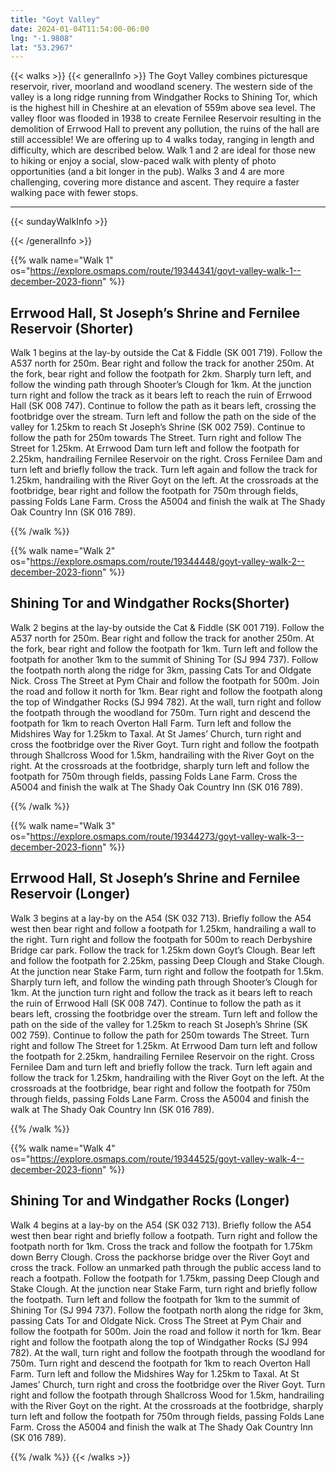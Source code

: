 ```yaml
---
title: "Goyt Valley"
date: 2024-01-04T11:54:00-06:00
lng: "-1.9808"
lat: "53.2967"
---
```


{{< walks >}}
{{< generalInfo >}}
The Goyt Valley combines picturesque reservoir, river, moorland and woodland scenery. The
western side of the valley is a long ridge running from Windgather Rocks to Shining Tor,
which is the highest hill in Cheshire at an elevation of 559m above sea level. The valley floor
was flooded in 1938 to create Fernilee Reservoir resulting in the demolition of Errwood Hall
to prevent any pollution, the ruins of the hall are still accessible!
We are offering up to 4 walks today, ranging in length and difficulty, which are described below.
Walk 1 and 2 are ideal for those new to hiking or enjoy a social, slow-paced walk with plenty of photo
opportunities (and a bit longer in the pub).
Walks 3 and 4 are more challenging, covering more distance and ascent. They require a faster walking pace
with fewer stops.
<hr>
{{< sundayWalkInfo >}}

{{< /generalInfo >}}

{{% walk name="Walk 1" os="https://explore.osmaps.com/route/19344341/goyt-valley-walk-1--december-2023-fionn" %}}

## Errwood Hall, St Joseph’s Shrine and Fernilee Reservoir (Shorter)

Walk 1 begins at the lay-by outside the Cat & Fiddle (SK 001 719). Follow the A537 north for 250m. Bear right and follow the track for another 250m. At the fork, bear right and follow the footpath for 2km. Sharply turn left, and follow the winding path through Shooter’s Clough for 1km. At the junction turn right and follow the track as it bears left to reach the ruin of Errwood Hall (SK 008 747). Continue to follow the path as it bears left, crossing the footbridge over the stream. Turn left and follow the path on the side of the valley for 1.25km to reach St Joseph’s Shrine (SK 002 759). Continue to follow the path for 250m towards The Street. Turn right and follow The Street for 1.25km. At Errwood Dam turn left and follow the footpath for 2.25km, handrailing Fernilee Reservoir on the right. Cross Fernilee Dam and turn left and briefly follow the track. Turn left again and follow the track for 1.25km, handrailing with the River Goyt on the left. At the crossroads at the footbridge, bear right and follow the footpath for 750m through fields, passing Folds Lane Farm. Cross the A5004 and finish the walk at The Shady Oak Country Inn (SK 016 789).

{{% /walk %}}

{{% walk name="Walk 2" os="https://explore.osmaps.com/route/19344448/goyt-valley-walk-2--december-2023-fionn" %}}

## Shining Tor and Windgather Rocks(Shorter)

Walk 2 begins at the lay-by outside the Cat & Fiddle (SK 001 719). Follow the A537 north for 250m. Bear right and follow the track for another 250m. At the fork, bear right and follow the footpath for 1km. Turn left and follow the footpath for another 1km to the summit of Shining Tor (SJ 994 737). Follow the footpath north along the ridge for 3km, passing Cats Tor and Oldgate Nick. Cross The Street at Pym Chair and follow the footpath for 500m. Join the road and follow it north for 1km. Bear right and follow the footpath along the top of Windgather Rocks (SJ 994 782). At the wall, turn right and follow the footpath through the woodland for 750m. Turn right and descend the footpath for 1km to reach Overton Hall Farm. Turn left and follow the Midshires Way for 1.25km to Taxal. At St James’ Church, turn right and cross the footbridge over the River Goyt. Turn right and follow the footpath through Shallcross Wood for 1.5km, handrailing with the River Goyt on the right. At the crossroads at the footbridge, sharply turn left and follow the footpath for 750m through fields, passing Folds Lane Farm. Cross the A5004 and finish the walk at The Shady Oak Country Inn (SK 016 789).

{{% /walk %}}

{{% walk name="Walk 3" os="https://explore.osmaps.com/route/19344273/goyt-valley-walk-3--december-2023-fionn" %}}

## Errwood Hall, St Joseph’s Shrine and Fernilee Reservoir (Longer)

Walk 3 begins at a lay-by on the A54 (SK 032 713). Briefly follow
the A54 west then bear right and follow a footpath for 1.25km,
handrailing a wall to the right. Turn right and follow the footpath for
500m to reach Derbyshire Bridge car park. Follow the track for
1.25km down Goyt’s Clough. Bear left and follow the footpath for
2.25km, passing Deep Clough and Stake Clough. At the junction
near Stake Farm, turn right and follow the footpath for 1.5km.
Sharply turn left, and follow the winding path through Shooter’s
Clough for 1km. At the junction turn right and follow the track as it
bears left to reach the ruin of Errwood Hall (SK 008 747). Continue
to follow the path as it bears left, crossing the footbridge over the
stream. Turn left and follow the path on the side of the valley for
1.25km to reach St Joseph’s Shrine (SK 002 759). Continue to
follow the path for 250m towards The Street. Turn right and follow
The Street for 1.25km. At Errwood Dam turn left and follow the
footpath for 2.25km, handrailing Fernilee Reservoir on the right.
Cross Fernilee Dam and turn left and briefly follow the track. Turn
left again and follow the track for 1.25km, handrailing with the River
Goyt on the left. At the crossroads at the footbridge, bear right and
follow the footpath for 750m through fields, passing Folds Lane
Farm. Cross the A5004 and finish the walk at The Shady Oak
Country Inn (SK 016 789).

{{% /walk %}}

{{% walk name="Walk 4" os="https://explore.osmaps.com/route/19344525/goyt-valley-walk-4--december-2023-fionn" %}}

## Shining Tor and Windgather Rocks (Longer)

Walk 4 begins at a lay-by on the A54 (SK 032 713). Briefly follow
the A54 west then bear right and briefly follow a footpath. Turn
right and follow the footpath north for 1km. Cross the track and
follow the footpath for 1.75km down Berry Clough. Cross the
packhorse bridge over the River Goyt and cross the track. Follow
an unmarked path through the public access land to reach a
footpath. Follow the footpath for 1.75km, passing Deep Clough and
Stake Clough. At the junction near Stake Farm, turn right and briefly
follow the footpath. Turn left and follow the footpath for 1km to
the summit of Shining Tor (SJ 994 737). Follow the footpath north
along the ridge for 3km, passing Cats Tor and Oldgate Nick. Cross
The Street at Pym Chair and follow the footpath for 500m. Join the
road and follow it north for 1km. Bear right and follow the footpath
along the top of Windgather Rocks (SJ 994 782). At the wall, turn
right and follow the footpath through the woodland for 750m. Turn
right and descend the footpath for 1km to reach Overton Hall
Farm. Turn left and follow the Midshires Way for 1.25km to Taxal.
At St James’ Church, turn right and cross the footbridge over the
River Goyt. Turn right and follow the footpath through Shallcross
Wood for 1.5km, handrailing with the River Goyt on the right. At
the crossroads at the footbridge, sharply turn left and follow the
footpath for 750m through fields, passing Folds Lane Farm. Cross
the A5004 and finish the walk at The Shady Oak Country Inn (SK
016 789).

{{% /walk %}}
{{< /walks >}}